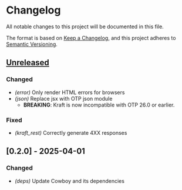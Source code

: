 # Changelog

All notable changes to this project will be documented in this file.

The format is based on [Keep a Changelog](https://keepachangelog.com/en/1.0.0/),
and this project adheres to
[Semantic Versioning](https://semver.org/spec/v2.0.0.html).

## [Unreleased]

### Changed

- *(error)* Only render HTML errors for browsers
- *(json)* Replace jsx with OTP json module
  - **BREAKING**: Kraft is now incompatible with OTP 26.0 or earlier.

### Fixed

- *(kraft_rest)* Correctly generate 4XX responses

## [0.2.0] - 2025-04-01

### Changed

- *(deps)* Update Cowboy and its dependencies

[unreleased]: https://github.com///compare/v0.2.0..HEAD

<!-- generated by git-cliff -->
